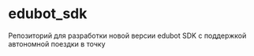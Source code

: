 # edubot_sdk
Репозиторий для разработки новой версии edubot SDK с поддержкой автономной поездки в точку
